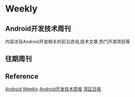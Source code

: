 # Weekly
## Android开发技术周刊
内容涉及Android开发相关的前沿咨询,技术文章,热门开源项目等

## 往期周刊

## Reference
[Android Weekly](https://androidweekly.net/)
[Android开发技术周报](https://androidweekly.io/)
[湾区日报](https://wanqu.co/)